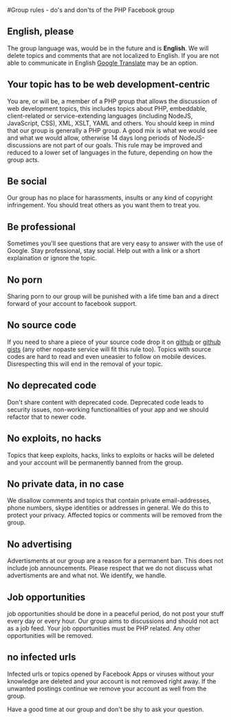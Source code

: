#Group rules - do's and don'ts of the PHP Facebook group

## English, please

The group language was, would be in the future and is <strong>English</strong>. We will delete topics and comments that are not localized to English. If you are not able to communicate in English <a href="http://translate.google.com">Google Translate</a> may be an option.

## Your topic has to be web development-centric

You are, or will be, a member of a PHP group that allows the discussion of web development topics,
this includes topics about PHP, embeddable, client-related or service-extending languages (including NodeJS, JavaScript, CSS), XML, XSLT, YAML and others. You should keep in mind that our group is generally a PHP group. A good mix is what we would see and what we would allow, otherwise 14 days long periods of NodeJS-discussions are not part of our goals. This rule may be improved and reduced to a lower set of languages in the future, depending on how the group acts.

## Be social

Our group has no place for harassments, insults or any kind of copyright infringement. You should treat others as you want them to treat you.

## Be professional

Sometimes you'll see questions that are very easy to answer with the use of Google.
Stay professional, stay social. Help out with a link or a short explaination or ignore the topic.

## No porn

Sharing porn to our group will be punished with a life time ban and a direct forward of your
account to facebook support.

## No source code

If you need to share a piece of your source code drop it on <a href="http://github.com">github</a> or <a href="http://gist.github.com">github gists</a> (any other nopaste service will fit this rule too). Topics with source codes are hard to read and even uneasier to follow on mobile devices. Disrespecting this will end in the removal of your topic.

## No deprecated code

Don't share content with deprecated code. Deprecated code leads to security issues, non-working functionalities of your app and we should refactor that to newer code.

## No exploits, no hacks

Topics that keep exploits, hacks, links to exploits or hacks will be deleted and your account will be permanently banned from the group.

## No private data, in no case

We disallow comments and topics that contain private email-addresses, phone numbers, skype identities or addresses in general.
We do this to protect your privacy. Affected topics or comments will be removed from the group.

## No advertising

Advertisments at our group are a reason for a permanent ban. This does not include job announcements. Please respect that we do not discuss what advertisments are and what not. We identify, we handle.

## Job opportunities

job opportunities should be done in a peaceful period, do not post your stuff every day or every hour. Our group aims to discussions and should not act as a job feed. Your job opportunities must be PHP related. Any other opportunities will be removed.

## no infected urls

Infected urls or topics opened by Facebook Apps or viruses without your knowledge are deleted and your account is not removed right away. If the unwanted postings continue we remove your account as well from the group.

Have a good time at our group and don't be shy to ask your question.
